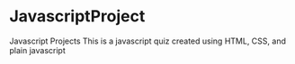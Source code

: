 # JavascriptProject
Javascript Projects
This is a javascript quiz created using HTML, CSS, and plain javascript 
